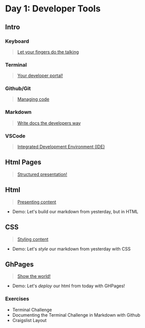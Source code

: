 # Day 1: Developer Tools

## Intro

### Keyboard

> [Let your fingers do the talking](./notes/keyboard.md)

### Terminal

> [Your developer portal!](./notes/terminal.md)

### Github/Git

> [Managing code](./notes/github.md)

### Markdown

> [Write docs the developers way](./notes/markdown.md)

### VSCode

> [Integrated Development Environment (IDE)](./notes/ide.md)

## Html Pages

> [Structured presentation!](./notes/html-pages.md)

## Html

> [Presenting content](./notes/html.md)

-   Demo: Let's build our markdown from yesterday, but in HTML

## CSS

> [Styling content](./notes/css.md)

-   Demo: Let's _style_ our markdown from yesterday with CSS

## GhPages

> [Show the world!](./notes/gh-pages.md)

-   Demo: Let's _deploy_ our html from today with GHPages!

### Exercises

-   Terminal Challenge
-   Documenting the Terminal Challenge in Markdown with Github
-   Craigslist Layout
